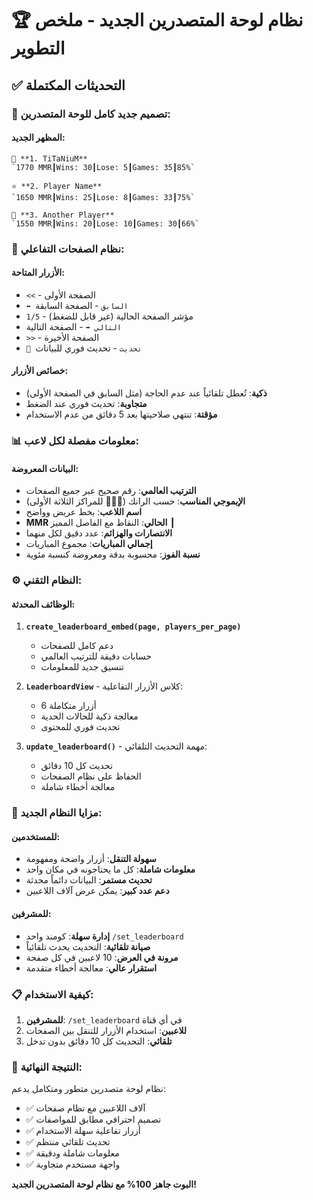 # 🏆 نظام لوحة المتصدرين الجديد - ملخص التطوير

## ✅ التحديثات المكتملة

### 🎨 **تصميم جديد كامل للوحة المتصدرين:**

#### المظهر الجديد:
```
🥇 **1. TiTaNiuM**
`1770 MMR┃Wins: 30┃Lose: 5┃Games: 35┃85%`

⭐ **2. Player Name**
`1650 MMR┃Wins: 25┃Lose: 8┃Games: 33┃75%`

🔹 **3. Another Player**
`1550 MMR┃Wins: 20┃Lose: 10┃Games: 30┃66%`
```

### 🔄 **نظام الصفحات التفاعلي:**

#### الأزرار المتاحة:
- `<<` - الصفحة الأولى
- `⬅️ السابق` - الصفحة السابقة  
- `1/5` - مؤشر الصفحة الحالية (غير قابل للضغط)
- `التالي ➡️` - الصفحة التالية
- `>>` - الصفحة الأخيرة
- `🔄 تحديث` - تحديث فوري للبيانات

#### خصائص الأزرار:
- **ذكية**: تُعطل تلقائياً عند عدم الحاجة (مثل السابق في الصفحة الأولى)
- **متجاوبة**: تحديث فوري عند الضغط
- **مؤقتة**: تنتهي صلاحيتها بعد 5 دقائق من عدم الاستخدام

### 📊 **معلومات مفصلة لكل لاعب:**

#### البيانات المعروضة:
- **الترتيب العالمي**: رقم صحيح عبر جميع الصفحات
- **الإيموجي المناسب**: حسب الرانك (🥇🥈🥉 للمراكز الثلاثة الأولى)
- **اسم اللاعب**: بخط عريض وواضح
- **MMR الحالي**: النقاط مع الفاصل المميز ┃
- **الانتصارات والهزائم**: عدد دقيق لكل منهما
- **إجمالي المباريات**: مجموع المباريات
- **نسبة الفوز**: محسوبة بدقة ومعروضة كنسبة مئوية

### ⚙️ **النظام التقني:**

#### الوظائف المحدثة:
1. **`create_leaderboard_embed(page, players_per_page)`**
   - دعم كامل للصفحات
   - حسابات دقيقة للترتيب العالمي
   - تنسيق جديد للمعلومات

2. **`LeaderboardView`** - كلاس الأزرار التفاعلية:
   - 6 أزرار متكاملة
   - معالجة ذكية للحالات الحدية
   - تحديث فوري للمحتوى

3. **`update_leaderboard()`** - مهمة التحديث التلقائي:
   - تحديث كل 10 دقائق
   - الحفاظ على نظام الصفحات
   - معالجة أخطاء شاملة

### 🎯 **مزايا النظام الجديد:**

#### للمستخدمين:
- **سهولة التنقل**: أزرار واضحة ومفهومة
- **معلومات شاملة**: كل ما يحتاجونه في مكان واحد
- **تحديث مستمر**: البيانات دائماً محدثة
- **دعم عدد كبير**: يمكن عرض آلاف اللاعبين

#### للمشرفين:
- **إدارة سهلة**: كومند واحد `/set_leaderboard`
- **صيانة تلقائية**: التحديث يحدث تلقائياً
- **مرونة في العرض**: 10 لاعبين في كل صفحة
- **استقرار عالي**: معالجة أخطاء متقدمة

### 📋 **كيفية الاستخدام:**

1. **للمشرفين**: `/set_leaderboard` في أي قناة
2. **للاعبين**: استخدام الأزرار للتنقل بين الصفحات
3. **تلقائي**: التحديث كل 10 دقائق بدون تدخل

### 🚀 **النتيجة النهائية:**

نظام لوحة متصدرين متطور ومتكامل يدعم:
- ✅ آلاف اللاعبين مع نظام صفحات
- ✅ تصميم احترافي مطابق للمواصفات
- ✅ أزرار تفاعلية سهلة الاستخدام  
- ✅ تحديث تلقائي منتظم
- ✅ معلومات شاملة ودقيقة
- ✅ واجهة مستخدم متجاوبة

**البوت جاهز 100% مع نظام لوحة المتصدرين الجديد!**